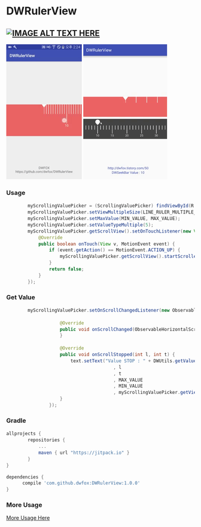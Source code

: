 DWRulerView
=========
[![IMAGE ALT TEXT HERE](https://github.com/dwfox/DWRulerView/raw/master/screenshot/youtube_image.png)](http://www.youtube.com/watch?v=Udy_ThDo5kw)
---
<img src="screenshot/dwrulerview.gif"/>
<img src="screenshot/dwseekbar.gif"/>

### Usage
```java
        myScrollingValuePicker = (ScrollingValuePicker) findViewById(R.id.myScrollingValuePicker);
        myScrollingValuePicker.setViewMultipleSize(LINE_RULER_MULTIPLE_SIZE);
        myScrollingValuePicker.setMaxValue(MIN_VALUE, MAX_VALUE);
        myScrollingValuePicker.setValueTypeMultiple(5);
        myScrollingValuePicker.getScrollView().setOnTouchListener(new View.OnTouchListener() {
            @Override
            public boolean onTouch(View v, MotionEvent event) {
                if (event.getAction() == MotionEvent.ACTION_UP) {
                    myScrollingValuePicker.getScrollView().startScrollerTask();
                }
                return false;
            }
        });
```

### Get Value
```java
        myScrollingValuePicker.setOnScrollChangedListener(new ObservableHorizontalScrollView.OnScrollChangedListener() {

                    @Override
                    public void onScrollChanged(ObservableHorizontalScrollView view, int l, int t) {
                    }

                    @Override
                    public void onScrollStopped(int l, int t) {
                        text.setText("Value STOP : " + DWUtils.getValueAndScrollItemToCenter(myScrollingValuePicker.getScrollView() // set TextView
                                        , l
                                        , t
                                        , MAX_VALUE
                                        , MIN_VALUE
                                        , myScrollingValuePicker.getViewMultipleSize()));
                    }
                });
```

### Gradle

```groovy
allprojects {
		repositories {
			...
			maven { url "https://jitpack.io" }
		}
}
```

```groovy
dependencies {
	  compile 'com.github.dwfox:DWRulerView:1.0.0'
}
```

### More Usage 
[More Usage Here](http://dwfox.tistory.com/50)
